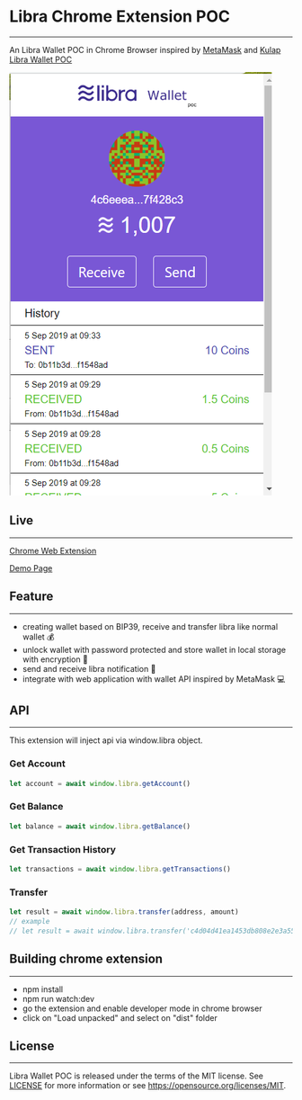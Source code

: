 # Libra Chrome Extension POC
---
An Libra Wallet POC in Chrome Browser inspired by [MetaMask](https://metamask.io) and [Kulap Libra Wallet POC](https://dev.kulap.io/libra/)

![Libra Chrome Extension App](docs/app-home.png)

## Live 
---
[Chrome Web Extension](https://chrome.google.com/webstore/detail/libra-wallet-poc-chrome-e/hgbfjdbadjhmkmkjfikijdjakeajbaol?utm_source=chrome-ntp-icon)

[Demo Page](https://libra-extension-demo.firebaseapp.com/)

## Feature
---
- creating wallet based on BIP39, receive and transfer libra like normal wallet 💰
- unlock wallet with password protected and store wallet in local storage with encryption 🔑
- send and receive libra notification 💌 
- integrate with web application with wallet API inspired by MetaMask 💻

## API
---

This extension will inject api via window.libra object.

### Get Account
```javascript
let account = await window.libra.getAccount()
```

### Get Balance
```javascript
let balance = await window.libra.getBalance()
```

### Get Transaction History
```javascript
let transactions = await window.libra.getTransactions()
```

### Transfer
```javascript
let result = await window.libra.transfer(address, amount)
// example
// let result = await window.libra.transfer('c4d04d41ea1453db808e2e3a559f49a39d78fcefd6b87ebd41a0440b6017ff79', 100.55)
```

## Building chrome extension
---

- npm install
- npm run watch:dev
- go the extension and enable developer mode in chrome browser
- click on "Load unpacked" and select on "dist" folder


## License
---

Libra Wallet POC is released under the terms of the MIT license. See [LICENSE](LICENSE) for more
information or see https://opensource.org/licenses/MIT.